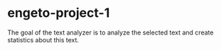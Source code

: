 # engeto-project-1
The goal of the text analyzer is to analyze the selected text and create statistics about this text.
